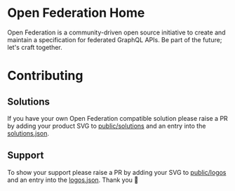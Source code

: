 # Open Federation Home

Open Federation is a community-driven open source initiative to create and maintain a specification for federated GraphQL APIs. Be part of the future; let's craft together.

# Contributing

## Solutions

If you have your own Open Federation compatible solution please raise a PR by adding your product SVG to [public/solutions](./public/solutions) and an entry into the [solutions.json](./public/solutions/solutions.json).

## Support

To show your support please raise a PR by adding your SVG to [public/logos](./public/logos) and an entry into the [logos.json](./public/logos/logos.json). Thank you 🙏
